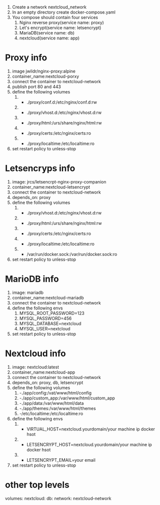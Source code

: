 1. Create a network nextcloud_network
1. In an empty directory create docker-compose.yaml
1. You compose should contain	four services
	1. Nginx reverse proxy(service name: proxy)
	1. Let's encrypt(service name: letsencrypt)
	1. MariaDB(service name: db)
	1. nextcloud(service name: app)

# Proxy info

1. image jwildr/nginx-proxy:alpine
1. container_name:nextcloud-porxy
1. connect the container to nextcloud-network
1. publish port 80 and 443
1. define the following volumes
	1. - ./proxy/conf.d:/etc/nginx/conf.d:rw
	1. - ./proxy/vhost.d:/etc/nginx/vhost.d:rw
	1. - ./proxy/html:/urs/share/nginx/html:rw
	1. - ./proxy/certs:/etc/nginx/certs:ro
	1. - ./proxy/localtime:/etc/localtime:ro
1. set restart policy to unless-stop

# Letsencryps info

1. image: jrcs/letsencrpt-nginx-proxy-companion
1. container_name:nextcloud-letsencrypt
1. connect the container to nextcloud-network
1. depends_on: proxy
1. define the following volumes
	1. - ./proxy/vhost.d:/etc/nginx/vhost.d:rw
	1. - ./proxy/html:/urs/share/nginx/html:rw
	1. - ./proxy/certs:/etc/nginx/certs:ro
	1. - ./proxy/localtime:/etc/localtime:ro
	1. - /var/run/docker.sock:/var/run/docker.sock:ro
1. set restart policy to unless-stop

# MarioDB info 

1. image: mariadb
1. container_name:nextcloud-mariadb
1. connect the container to nextcloud-network
1. define the following envs
	1. MYSQL_ROOT_PASSWORD=123
	1. MYSQL_PASSWORD=456
	1. MYSQL_DATABASE=nextcloud
	1. MYSQL_USER=nextcloud
1. set restart policy to unless-stop

# Nextcloud info

1. image: nextcloud:latest
1. container_name:nextcloud-app
1. connect the container to nextcloud-network
1. depends_on: proxy, db, letsencrypt
1. define the following volumes
	1. -./app/config:/vat/www/html/config
	1. -./app/custom_app:/var/www/html/custom_app
	1. -./app/data:/var/www/html/data
	1. -./app/themes:/var/www/html/themes
	1. -/etc/localtime:/etc/localtime:ro
1. define the following envs
	1. - VIRTUAL_HOST=nextcloud.yourdomain/your machine ip docker hsot
	1. - LETSENCRYPT_HOST=nextcloud.yourdomain/your machine ip docker hsot
	1. - LETSENCRYPT_EMAIL=your email
1. set restart policy to unless-stop


# other top levels

volumes:
	nextcloud:
	db:
network:
	nextcloud-network
